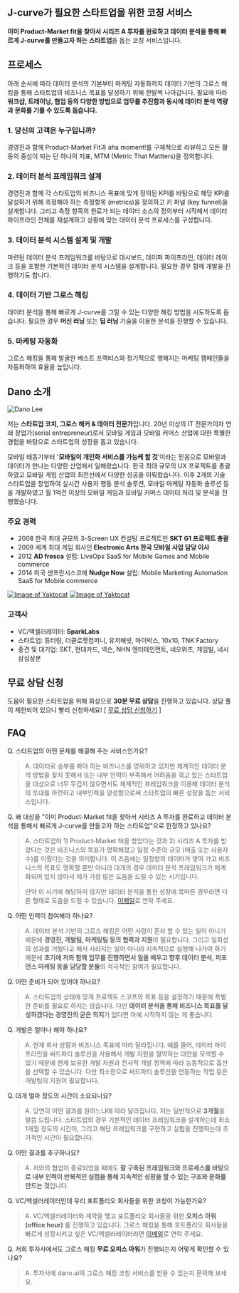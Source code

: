 
## J-curve가 필요한 스타트업을 위한 코칭 서비스
**이미 Product-Market fit을 찾아서 시리즈 A 투자를 완료하고 데이터 분석을 통해 빠르게 J-curve를 만들고자 하는 스타트업**을 돕는 코칭 서비스입니다.

## 프로세스
아래 순서에 따라 데이터 분석의 기본부터 마케팅 자동화까지 데이터 기반의 그로스 해킹을 통해 스타트업의 비즈니스 목표를 달성하기 위해 한발씩 나아갑니다. 필요에 따라 **워크샵, 트레이닝, 협업 등의 다양한 방법으로 업무를 추진함과 동시에 데이터 분석 역량과 문화를 기를 수 있도록 돕습니다.**

### 1. 당신의 고객은 누구입니까?
경영진과 함께 Product-Market Fit과 aha moment!를 구체적으로 리뷰하고 모든 활동의 중심이 되는 단 하나의 지표, MTM (Metric That Mattters)을 정의합니다.

### 2. 데이터 분석 프레임워크 설계
경영진과 함께 각 스타트업의 비즈니스 목표에 맞게 정의된 KPI를 바탕으로 해당 KPI를 달성하기 위해 측정해야 하는 측정항목 (metrics)을 정의하고 키 퍼널 (key funnel)을 설계합니다. 그리고 측정 항목의 원료가 되는 데이터 소스의 정의부터 시작해서 데이터 파이프라인 전체를 재설계하고 상황에 맞는 데이터 분석 프로세스를 구성합니다.

### 3. 데이터 분석 시스템 설계 및 개발
마련된 데이터 분석 프레임워크를 바탕으로 대시보드, 데이퍼 파이프라인, 데이터 레이크 등을 포함한 기본적인 데이터 분석 시스템을 설계합니다. 필요한 경우 함께 개발을 진행하기도 합니다.

### 4. 데이터 기반 그로스 해킹
데이터 분석을 통해 빠르게 J-curve를 그릴 수 있는 다양한 해킹 방법을 시도하도록 돕습니다. 필요한 경우 **머신 러닝** 또는 **딥 러닝** 기술을 이용한 분석을 진행할 수 있습니다.

### 5. 마케팅 자동화
그로스 해킹을 통해 발굴한 베스트 프랙티스와 정기적으로 행해지는 마케팅 캠페인들을 자동화하여 효율을 높입니다.

## Dano 소개
![Dano Lee](https://d2a08gotq8viav.cloudfront.net/web-pages/images/SKT+Cloud+Inspire2013+Dano+1200x800.jpg)

저는 **스타트업 코치, 그로스 해커 & 데이터 전문가**입니다. 20년 이상의 IT 전문가이자 연쇄 창업가(serial entrepreneur)로서 모바일 게임과 모바일 커머스 산업에 대한 특별한 경험을 바탕으로 스타트업의 성장을 돕고 있습니다.

모바일 태동기부터 '**모바일이 개인화 서비스를 가능케 할 것**'이라는 믿음으로 모바일과 데이터가 만나는 다양한 산업에서 일해왔습니다. 한국 최대 규모의 UX 프로젝트를 총괄하였고 모바일 게임 산업의 최전선에서 다양한 성공을 이뤄왔습니다. 이후 2개의 기술 스타트업을 창업하여 실시간 사용자 행동 분석 솔루션, 모바일 마케팅 자동화 솔루션 등을 개발하였고 월 1억건 이상의 모바일 게임과 모바일 커머스 데이터 처리 및 분석을 진행했습니다. 

### 주요 경력
- 2008 한국 최대 규모의 3-Screen UX 컨설팅 프로젝트인 **SKT G1 프로젝트 총괄**
- 2009 세계 최대 게임 회사인 **Electronic Arts 한국 모바일 사업 담당 이사**
- 2012 **AD fresca** 설립: LiveOps SaaS for Mobile Games and Mobile commerce
- 2014 미국 샌프란시스코에 **Nudge Now** 설립: Mobile Marketing Automation SaaS for Mobile commerce

[![Image of Yaktocat](https://d2a08gotq8viav.cloudfront.net/web-pages/icons/linkedin-button.png)](https://www.linkedin.com/in/danolee/) [![Image of Yaktocat](https://d2a08gotq8viav.cloudfront.net/web-pages/icons/email-button.png)](mailto:dano@dano.ai)

### 고객사
- VC/액셀러레이터: **SparkLabs**
- 스타트업: 튜터링, 더클로젯컴퍼니, 유저해빗, 마이박스, 10x10, TNK Factory
- 중견 및 대기업: SKT, 현대카드, 넥슨, NHN 엔터테인먼트, 네오위즈, 게임빌, 네시삼십삼분

 
## 무료 상담 신청
도움이 필요한 스타트업을 위해 화상으로 **30분 무료 상담**을 진행하고 있습니다. 상담 풀이 제한되어 있으니 빨리 신청하세요!
[ [무료 상담 신청하기](https://goo.gl/UKtBp3) ]

## FAQ
Q. 스타트업의 어떤 문제를 해결해 주는 서비스인가요?
> A. 데이터로 승부를 봐야 하는 비즈니스를 영위하고 있지만 체계적인 데이터 분석 방법을 찾지 못해서 또는 내부 인력이 부족해서 어려움을 겪고 있는 스타트업을 대상으로 너무 무겁지 않으면서도 체계적인 프레임워크을 이용해 데이터 분석의 토대를 마련하고 내부인력을 양성함으로써 스타트업의 빠른 성장을 돕는 서비스입니다.

Q. 왜 대상을 "이미 Product-Market fit을 찾아서 시리즈 A 투자를 완료하고 데이터 분석을 통해서 빠르게 J-curve를 만들고자 하는 스타트업"으로 한정하고 있나요?
> A. 스타트업이 1) Product-Market fit을 찾았다는 것과 2) 시리즈 A 투자를 받았다는 것은 비즈니스의 목표가 명확해졌고 일정 수준의 규모 (매출 또는 사용자수)를 이뤘다는 것을 의미합니다. 이 즈음에는 일정양의 데이터가 쌓여 가고 비즈니스의 목표도 명확할 뿐만 아니라 대개의 경우 데이터 분석 프레임워크가 체계화되어 있지 않아서 제가 가장 많은 도움을 드릴 수 있는 시기입니다. 
> 
> 만약 이 시기에 해당하지 않지만 데이터 분석을 통한 성장에 목마른 경우라면 다른 형태로 도움을 드릴 수 있습니다. [이메일](mailto:dano@dano.ai)로 연락 주세요.

Q. 어떤 인력이 참여해야 하나요?
> A. 데이터 분석 기반의 그로스 해킹은 어떤 사람이 혼자 할 수 있는 일이 아니기 때문에 **경영진, 개발팀, 마케팅팀 등의 협력과 지원**이 필요합니다. 그리고 일회성의 성과를 거뒀다고 해서 사라지는 일이 아니라 지속적으로 실행해 나가야 하기 때문에 **초기에 저와 함께 업무를 진행하면서 일을 배우고 향후 데이터 분석, 퍼포먼스 마케팅 등을 담당할 분들**의 적극적인 참여가 필요합니다.
 
Q. 어떤 준비가 되어 있어야 하나요?
> A. 스타트업의 상태에 맞게 프로젝트 스코프와 목표 등을 설정하기 때문에 특별한 준비를 필요로 하지는 않습니다. 다만 **데이터 분석을 통해 비즈니스 목표를 달성하겠다는 경영진의 굳은 의지**가 없다면 아예 시작하지 않는 게 좋습니다.

Q. 개발은 얼마나 해야 하나요?
> A. 현재 회사 상황과 비즈니스 목표에 따라 달라집니다. 예를 들어, 데이터 파이프라인을 써드파티 솔루션을 사용해서 개발 자원을 절약하는 대안을 모색할 수 있기 때문에 현재 보유한 개발 자원과 전사적 개발 정책에 따라 능동적으로 옵션을 선택할 수 있습니다. 다만 최소한으로 써드파티 솔루션을 연동하는 작업 등은 개발팀의 지원이 필요합니다.

Q. 대개 얼마 정도의 시간이 소요되나요?
> A. 당연히 어떤 결과를 원하느냐에 따라 달라집니다. 저는 일반적으로 **3개월**을 말씀 드립니다. 스타트업의 경우 기본적인 데이터 프레임워크을 설계하는데 최소 1개월 정도의 시간이, 그리고 해당 프레임워크를 구현하고 실험을 진행하는데 추가적인 시간이 필요합니다.

Q. 어떤 결과를 추구하나요?
> A. 저와의 협업이 종료되었을 때에도 **잘 구축된 프레임워크와 프로세스를 바탕으로 내부 인력이 반복적인 실험을 통해 지속적인 성장을 할 수 있는 구조와 문화를 만드는 것**입니다.
 
Q. VC/엑셀러레이터인데 우리 포트폴리오 회사들을 위한 코칭이 가능한가요?
> A. VC/엑셀러레이터와 계약을 맺고 포트폴리오 회사들을 위한 **오피스 아워 (office hour)** 를 진행하고 있습니다. 그로스 해킹을 통해 포트폴리오 회사들을 빠르게 성장시키고 싶은 VC/엑셀러레이터라면 [이메일](mailto:dano@dano.ai)로 연락 주세요.

Q. 저희 투자사에서도 그로스 해킹 **무료 오피스 아워**가 진행되는지 어떻게 확인할 수 있나요?
> A. 투자사에 dano.ai의 그로스 해킹 코칭 서비스를 받을 수 있는지 문의해 보세요.